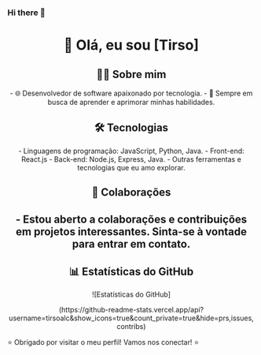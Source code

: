 ### Hi there 👋

<!--
**tirsoalc/tirsoalc** is a ✨ _special_ ✨ repository because its `README.md` (this file) appears on your GitHub profile.

Here are some ideas to get you started:

- 🔭 I’m currently working on ...
- 🌱 I’m currently learning ...
- 👯 I’m looking to collaborate on ...
- 🤔 I’m looking for help with ...
- 💬 Ask me about ...
- 📫 How to reach me: ...
- 😄 Pronouns: ...
- ⚡ Fun fact: ...
-->

<h1 align="center"> 👋 Olá, eu sou [Tirso] </h1>

<h2 align="center"> 👨‍💻 Sobre mim </h2>
<p align="center">
- 🌐 Desenvolvedor de software apaixonado por tecnologia.
- 🚀 Sempre em busca de aprender e aprimorar minhas habilidades.
</p>

<h2 align="center">🛠️ Tecnologias </h2> 

<p align="center">
- Linguagens de programação: JavaScript, Python, Java.
- Front-end: React.js
- Back-end: Node.js, Express, Java.
- Outras ferramentas e tecnologias que eu amo explorar.  
</p>


<!--
## 📫 Como me encontrar
- LinkedIn: [Seu LinkedIn](link do seu LinkedIn)
- Twitter: [@SeuTwitter](link do seu Twitter)
- Site pessoal: [SeuSite](link do seu site)
-->

<h2 align="center">🤝 Colaborações<h2>
<p align="center"> - Estou aberto a colaborações e contribuições em projetos interessantes. Sinta-se à vontade para entrar em contato. </p>


<h2 align="center">📊 Estatísticas do GitHub</h2> 

<p align="center">
![Estatísticas do GitHub]
</p>
<p align="center">(https://github-readme-stats.vercel.app/api?username=tirsoalc&show_icons=true&count_private=true&hide=prs,issues,contribs)</p>

⭐️ Obrigado por visitar o meu perfil! Vamos nos conectar! ⭐️
